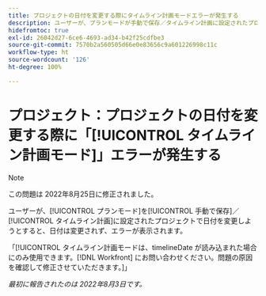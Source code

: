 ```yaml
---
title: プロジェクトの日付を変更する際にタイムライン計画モードエラーが発生する
description: ユーザーが、プランモードが手動で保存／タイムライン計画に設定されたプロジェクトで日付を変更しようとすると、日付は変更されず、エラーが表示されます。
hidefromtoc: true
exl-id: 26042d27-6ce6-4693-ad34-b42f25cdfbe3
source-git-commit: 7570b2a560505d66e0e83656c9a601226998c11c
workflow-type: ht
source-wordcount: '126'
ht-degree: 100%

---
```


# プロジェクト：プロジェクトの日付を変更する際に「[!UICONTROL タイムライン計画モード]」エラーが発生する

>[!NOTE]
>
>この問題は 2022年8月25日に修正されました。

ユーザーが、[!UICONTROL プランモード]を[!UICONTROL 手動で保存]／[!UICONTROL タイムライン計画]に設定されたプロジェクトで日付を変更しようとすると、日付は変更されず、エラーが表示されます。

「[!UICONTROL タイムライン計画モードは、timelineDate が読み込まれた場合にのみ使用できます。[!DNL Workfront] にお問い合わせください。問題の原因を確認して修正させていただきます。]」

_最初に報告されたのは 2022年8月3日です。_

